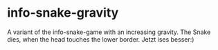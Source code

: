 info-snake-gravity
==================

A variant of the info-snake-game with an increasing gravity.
The Snake dies, when the head touches the lower border. 
Jetzt ises besser:)
